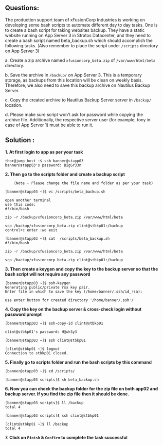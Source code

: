 
## Questions:

The production support team of xFusionCorp Industries is working on developing some bash scripts to automate different day to day tasks. One is to create a bash script for taking websites backup. They have a static website running on App Server 3 in Stratos Datacenter, and they need to create a bash script named beta_backup.sh which should accomplish the following tasks. (Also remember to place the script under `/scripts` directory on App Server 3)



a. Create a zip archive named `xfusioncorp_beta.zip` of `/var/www/html/beta` directory.

b. Save the archive in `/backup/` on App Server 3. This is a temporary storage, as backups from this location will be clean on weekly basis. Therefore, we also need to save this backup archive on Nautilus Backup Server.

c. Copy the created archive to Nautilus Backup Server server in `/backup/` location.

d. Please make sure script won't ask for password while copying the archive file. Additionally, the respective server user (for example, tony in case of App Server 1) must be able to run it.

## Solution : 

**1. At first login to app as per your task**

```
thor@jump_host ~$ ssh banner@stapp03
banner@stapp03's password: BigGr33n
```

**2. Then go to the scripts folder and create a backup script**

```
    (Note - Please change the file name and folder as per your task)

[banner@stapp03 ~]$ vi /scripts/beta_backup.sh

open another terminal
use this code:
#!/bin/bash

zip -r /backup/xfusioncorp_beta.zip /var/www/html/beta

scp /backup/xfusioncorp_beta.zip clint@stbkp01:/backup
control+c enter :wq exit

[banner@stapp03 ~]$ cat  /scripts/beta_backup.sh
#!/bin/bash

zip -r /backup/xfusioncorp_beta.zip /var/www/html/beta

scp /backup/xfusioncorp_beta.zip clint@stbkp01:/backup
```

**3. Then create a keygen and copy the key to the backup server so that the bash script will not require any password**

```
[banner@stapp03 ~]$ ssh-keygen
Generating public/private rsa key pair.
Enter file in which to save the key (/home/banner/.ssh/id_rsa):

use enter button for created directory '/home/banner/.ssh'/
```

**4. Copy the key on the backup server & cross-check login without password prompt**

```
[banner@stapp03 ~]$ ssh-copy-id clint@stbkp01

clint@stbkp01's password: H@wk3y3

[banner@stapp03 ~]$ ssh clint@stbkp01

[clint@stbkp01 ~]$ logout
Connection to stbkp01 closed.
```

**5.  Finally go to scripts folder and run the bash scripts by this command**

```
[banner@stapp03 ~]$ cd /scripts/

[banner@stapp03 scripts]$ sh beta_backup.sh
```

**6. Now you can check the backup folder for the zip file on both app02 and backup server. If you find the zip file then it should be done.**

```
[banner@stapp03 scripts]$ ll /backup
total 4

[banner@stapp03 scripts]$ ssh clint@stbkp01

[clint@stbkp01 ~]$ ll /backup
total 4
```

**7. Click on `Finish` & `Confirm` to complete the task successful**




